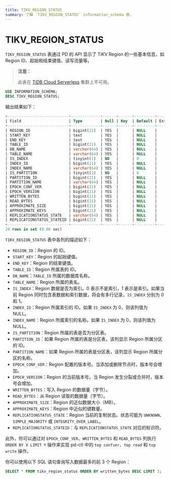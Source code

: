 ```yaml
---
title: TIKV_REGION_STATUS
summary: 了解 `TIKV_REGION_STATUS` information_schema 表。
---
```


# TIKV_REGION_STATUS

`TIKV_REGION_STATUS` 表通过 PD 的 API 显示了 TiKV Region 的一些基本信息，如 Region ID、起始和结束键值、读写流量等。

> **注意：**
>
> 此表在 [TiDB Cloud Serverless](https://docs.pingcap.com/tidbcloud/select-cluster-tier#tidb-cloud-serverless) 集群上不可用。

```sql
USE INFORMATION_SCHEMA;
DESC TIKV_REGION_STATUS;
```

输出结果如下：

```sql
+---------------------------+-------------+------+------+---------+-------+
| Field                     | Type        | Null | Key  | Default | Extra |
+---------------------------+-------------+------+------+---------+-------+
| REGION_ID                 | bigint(21)  | YES  |      | NULL    |       |
| START_KEY                 | text        | YES  |      | NULL    |       |
| END_KEY                   | text        | YES  |      | NULL    |       |
| TABLE_ID                  | bigint(21)  | YES  |      | NULL    |       |
| DB_NAME                   | varchar(64) | YES  |      | NULL    |       |
| TABLE_NAME                | varchar(64) | YES  |      | NULL    |       |
| IS_INDEX                  | tinyint(1)  | NO   |      | 0       |       |
| INDEX_ID                  | bigint(21)  | YES  |      | NULL    |       |
| INDEX_NAME                | varchar(64) | YES  |      | NULL    |       |
| IS_PARTITION              | tinyint(1)  | NO   |      | 0       |       |
| PARTITION_ID              | bigint(21)  | YES  |      | NULL    |       |
| PARTITION_NAME            | varchar(64) | YES  |      | NULL    |       |
| EPOCH_CONF_VER            | bigint(21)  | YES  |      | NULL    |       |
| EPOCH_VERSION             | bigint(21)  | YES  |      | NULL    |       |
| WRITTEN_BYTES             | bigint(21)  | YES  |      | NULL    |       |
| READ_BYTES                | bigint(21)  | YES  |      | NULL    |       |
| APPROXIMATE_SIZE          | bigint(21)  | YES  |      | NULL    |       |
| APPROXIMATE_KEYS          | bigint(21)  | YES  |      | NULL    |       |
| REPLICATIONSTATUS_STATE   | varchar(64) | YES  |      | NULL    |       |
| REPLICATIONSTATUS_STATEID | bigint(21)  | YES  |      | NULL    |       |
+---------------------------+-------------+------+------+---------+-------+
20 rows in set (0.00 sec)
```

`TIKV_REGION_STATUS` 表中各列的描述如下：

* `REGION_ID`：Region 的 ID。
* `START_KEY`：Region 的起始键值。
* `END_KEY`：Region 的结束键值。
* `TABLE_ID`：Region 所属表的 ID。
* `DB_NAME`：`TABLE_ID` 所属的数据库名称。
* `TABLE_NAME`：Region 所属的表名。
* `IS_INDEX`：Region 数据是否为索引。0 表示不是索引，1 表示是索引。如果当前 Region 同时包含表数据和索引数据，将会有多行记录，`IS_INDEX` 分别为 0 和 1。
* `INDEX_ID`：Region 所属索引的 ID。如果 `IS_INDEX` 为 0，则该列值为 NULL。
* `INDEX_NAME`：Region 所属索引的名称。如果 `IS_INDEX` 为 0，则该列值为 NULL。
* `IS_PARTITION`：Region 所属的表是否为分区表。
* `PARTITION_ID`：如果 Region 所属的表是分区表，该列显示 Region 所属分区的 ID。
* `PARTITION_NAME`：如果 Region 所属的表是分区表，该列显示 Region 所属分区的名称。
* `EPOCH_CONF_VER`：Region 配置的版本号。当添加或删除节点时，版本号会增加。
* `EPOCH_VERSION`：Region 的当前版本号。当 Region 发生分裂或合并时，版本号会增加。
* `WRITTEN_BYTES`：写入 Region 的数据量（字节）。
* `READ_BYTES`：从 Region 读取的数据量（字节）。
* `APPROXIMATE_SIZE`：Region 的近似数据大小（MB）。
* `APPROXIMATE_KEYS`：Region 中近似的键数量。
* `REPLICATIONSTATUS_STATE`：Region 当前的复制状态。状态可能为 `UNKNOWN`、`SIMPLE_MAJORITY` 或 `INTEGRITY_OVER_LABEL`。
* `REPLICATIONSTATUS_STATEID`：与 `REPLICATIONSTATUS_STATE` 对应的标识符。

此外，你可以通过对 `EPOCH_CONF_VER`、`WRITTEN_BYTES` 和 `READ_BYTES` 列执行 `ORDER BY X LIMIT Y` 操作来实现 pd-ctl 中的 `top confver`、`top read` 和 `top write` 操作。

你可以使用以下 SQL 语句查询写入数据最多的前 3 个 Region：

```sql
SELECT * FROM tikv_region_status ORDER BY written_bytes DESC LIMIT 3;
```
